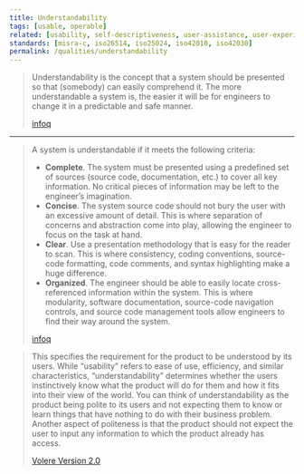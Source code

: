 ```yaml
---
title: Understandability
tags: [usable, operable]
related: [usability, self-descriptiveness, user-assistance, user-experience, learnability, conciseness]
standards: [misra-c, iso26514, iso25024, iso42010, iso42030]
permalink: /qualities/understandability
---
```



>Understandability is the concept that a system should be presented so that (somebody)  can easily comprehend it. 
>The more understandable a system is, the easier it will be for engineers to change it in a predictable and safe manner.
>
>[infoq](https://www.infoq.com/articles/understandability-metric-not-tracking/)

<hr class="with-no-margin"/>


>A system is understandable if it meets the following criteria:
>
>* **Complete**. The system must be presented using a predefined set of sources (source code, documentation, etc.) to cover all key information. No critical pieces of information may be left to the engineer’s imagination.
>* **Concise**. The system source code should not bury the user with an excessive amount of detail. This is where separation of concerns and abstraction come into play, allowing the engineer to focus on the task at hand.
>* **Clear**. Use a presentation methodology that is easy for the reader to scan. This is where consistency, coding conventions, source-code formatting, code comments, and syntax highlighting make a huge difference.
>* **Organized**. The engineer should be able to easily locate cross-referenced information within the system. This is where modularity, software documentation, source-code navigation controls, and source code management tools allow engineers to find their way around the system.
>
>[infoq](https://www.infoq.com/articles/understandability-metric-not-tracking/)

>This specifies the requirement for the product to be understood by its users. 
>While “usability” refers to ease of use, efficiency, and similar characteristics, “understandability” determines whether the users instinctively know what the product will do for them and how it fits into their view of the world. 
>You can think of understandability as the product being polite to its users and not expecting them to know or learn things that have nothing to do with their business problem. 
>Another aspect of politeness is that the product should not expect the user to input any information to which the product already has access.
>
>[Volere Version 2.0](/references/#volere)
